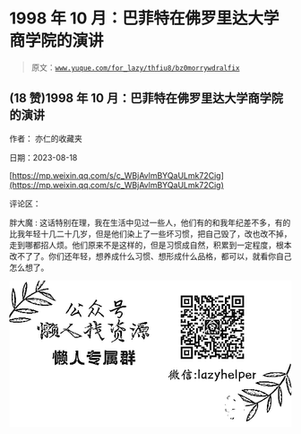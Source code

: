 # 1998 年 10 月：巴菲特在佛罗里达大学商学院的演讲

> 原文：[`www.yuque.com/for_lazy/thfiu8/bz0morrywdralfix`](https://www.yuque.com/for_lazy/thfiu8/bz0morrywdralfix)



## (18 赞)1998 年 10 月：巴菲特在佛罗里达大学商学院的演讲 

作者： 亦仁的收藏夹 

日期：2023-08-18 

[https://mp.weixin.qq.com/s/c_WBjAvlmBYQaULmk72Cig](https://mp.weixin.qq.com/s/c_WBjAvlmBYQaULmk72Cig) 

评论区： 

胖大魔 : 这话特别在理，我在生活中见过一些人，他们有的和我年纪差不多，有的比我年轻十几二十几岁，但是他们染上了一些坏习惯，把自己毁了，改也改不掉，走到哪都招人烦。他们原来不是这样的，但是习惯成自然，积累到一定程度，根本改不了了。你们还年轻，想养成什么习惯、想形成什么品格，都可以，就看你自己怎么想了。 

![](img/894d30a529e7c37bcd3392323c99941c.png)  